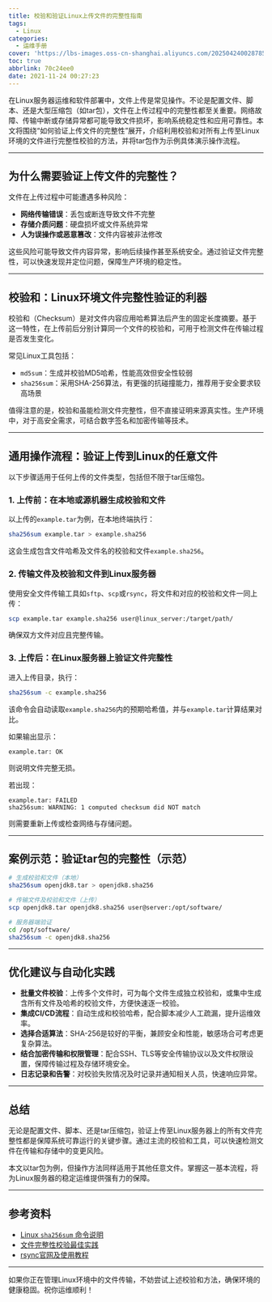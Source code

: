 ```yaml
---
title: 校验和验证Linux上传文件的完整性指南
tags:
  - Linux
categories:
  - 运维手册
cover: 'https://lbs-images.oss-cn-shanghai.aliyuncs.com/202504240028785.png'
toc: true
abbrlink: 70c24ee0
date: 2021-11-24 00:27:23
---
```


在Linux服务器运维和软件部署中，文件上传是常见操作。不论是配置文件、脚本、还是大型压缩包（如tar包），文件在上传过程中的完整性都至关重要。网络故障、传输中断或存储异常都可能导致文件损坏，影响系统稳定性和应用可靠性。本文将围绕“如何验证上传文件的完整性”展开，介绍利用校验和对所有上传至Linux环境的文件进行完整性校验的方法，并将tar包作为示例具体演示操作流程。

<!-- more -->

---

## 为什么需要验证上传文件的完整性？

文件在上传过程中可能遭遇多种风险：

- **网络传输错误**：丢包或断连导致文件不完整
- **存储介质问题**：硬盘损坏或文件系统异常
- **人为误操作或恶意篡改**：文件内容被非法修改

这些风险可能导致文件内容异常，影响后续操作甚至系统安全。通过验证文件完整性，可以快速发现并定位问题，保障生产环境的稳定性。

---

## 校验和：Linux环境文件完整性验证的利器

校验和（Checksum）是对文件内容应用哈希算法后产生的固定长度摘要。基于这一特性，在上传前后分别计算同一个文件的校验和，可用于检测文件在传输过程是否发生变化。

常见Linux工具包括：

- `md5sum`：生成并校验MD5哈希，性能高效但安全性较弱
- `sha256sum`：采用SHA-256算法，有更强的抗碰撞能力，推荐用于安全要求较高场景

值得注意的是，校验和虽能检测文件完整性，但不直接证明来源真实性。生产环境中，对于高安全需求，可结合数字签名和加密传输等技术。

---

## 通用操作流程：验证上传到Linux的任意文件

以下步骤适用于任何上传的文件类型，包括但不限于tar压缩包。

### 1. 上传前：在本地或源机器生成校验和文件

以上传的`example.tar`为例，在本地终端执行：

```bash
sha256sum example.tar > example.sha256
```

这会生成包含文件哈希及文件名的校验和文件`example.sha256`。

### 2. 传输文件及校验和文件到Linux服务器

使用安全文件传输工具如`sftp`、`scp`或`rsync`，将文件和对应的校验和文件一同上传：

```bash
scp example.tar example.sha256 user@linux_server:/target/path/
```

确保双方文件对应且完整传输。

### 3. 上传后：在Linux服务器上验证文件完整性

进入上传目录，执行：

```bash
sha256sum -c example.sha256
```

该命令会自动读取`example.sha256`内的预期哈希值，并与`example.tar`计算结果对比。

如果输出显示：

```
example.tar: OK
```

则说明文件完整无损。

若出现：

```
example.tar: FAILED
sha256sum: WARNING: 1 computed checksum did NOT match
```

则需要重新上传或检查网络与存储问题。

---

## 案例示范：验证tar包的完整性（示范）

```bash
# 生成校验和文件（本地）
sha256sum openjdk8.tar > openjdk8.sha256

# 传输文件及校验和文件（上传）
scp openjdk8.tar openjdk8.sha256 user@server:/opt/software/

# 服务器端验证
cd /opt/software/
sha256sum -c openjdk8.sha256
```

---

## 优化建议与自动化实践

- **批量文件校验**：上传多个文件时，可为每个文件生成独立校验和，或集中生成含所有文件及哈希的校验文件，方便快速逐一校验。
- **集成CI/CD流程**：自动生成和校验哈希，配合脚本减少人工疏漏，提升运维效率。
- **选择合适算法**：SHA-256是较好的平衡，兼顾安全和性能，敏感场合可考虑更复杂算法。
- **结合加密传输和权限管理**：配合SSH、TLS等安全传输协议以及文件权限设置，保障传输过程及存储环境安全。
- **日志记录和告警**：对校验失败情况及时记录并通知相关人员，快速响应异常。

---

## 总结

无论是配置文件、脚本、还是tar压缩包，验证上传至Linux服务器上的所有文件完整性都是保障系统可靠运行的关键步骤。通过主流的校验和工具，可以快速检测文件在传输和存储中的变更风险。

本文以tar包为例，但操作方法同样适用于其他任意文件。掌握这一基本流程，将为Linux服务器的稳定运维提供强有力的保障。

---

## 参考资料

- [Linux `sha256sum` 命令说明](https://linux.die.net/man/1/sha256sum)
- [文件完整性校验最佳实践](https://www.kernel.org/doc/html/latest/admin-guide/kernel-parameters.html#parameters)
- [rsync官网及使用教程](https://rsync.samba.org/)

---

如果你正在管理Linux环境中的文件传输，不妨尝试上述校验和方法，确保环境的健康稳固。祝你运维顺利！